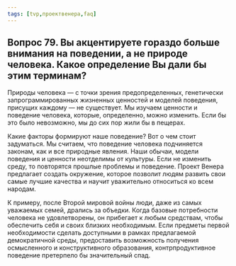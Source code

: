 ```yaml
---
tags: [tvp,проектвенера,faq]
---
```

## Вопрос 79. Вы акцентируете гораздо больше внимания на поведении, а не природе человека. Какое определение Вы дали бы этим терминам?

Природы человека — с точки зрения предопределенных, генетически запрограммированных жизненных ценностей и моделей поведения, присущих каждому — не существует. Мы изучаем ценности и поведение человека, которые, определенно, можно изменить. Если бы это было невозможно, мы до сих пор жили бы в пещерах.

Какие факторы формируют наше поведение? Вот о чем стоит задуматься. Мы считаем, что поведение человека подчиняется законам, как и все природные явления. Наши обычаи, модели поведения и ценности неотделимы от культуры. Если не изменить среду, то повторятся прошлые проблемы и поведение. Проект Венера предлагает создать окружение, которое позволит людям развить свои самые лучшие качества и научит уважительно относиться ко всем народам.

К примеру, после Второй мировой войны люди, даже из самых уважаемых семей, дрались за объедки. Когда базовые потребности человека не удовлетворены, он прибегает к любым средствам, чтобы обеспечить себя и своих близких необходимым. Если предметы первой необходимости сделать доступными в рамках предлагаемой демократичной среды, предоставить возможность получения осмысленного и конструктивного образования, контрпродуктивное поведение претерпело бы значительный спад.